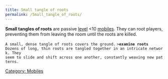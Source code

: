 ```yaml
---
title: Small tangle of roots
permalink: /Small_tangle_of_roots/
---
```


**Small tangles of roots** are passive [level](level "wikilink") \<10
[mobiles](mobile "wikilink"). They can root players, preventing them
from leaving the room until the roots are killed.

`A small, dense tangle of roots covers the ground.`
`>`**`examine roots`**
`Dozens of long, thin roots are tangled together in an intricate network. They`
`seem to slide and shift across one another, constantly weaving new patterns.`

[Category: Mobiles](Category:_Mobiles "wikilink")